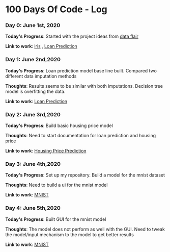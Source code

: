 # 100 Days Of Code - Log

### Day 0: June 1st, 2020 

**Today's Progress**: Started with the project ideas from [data flair](https://data-flair.training/blogs/machine-learning-project-ideas/) 

**Link to work**: [iris](ml_projects/data_flair/beginner/iris) , [Loan Prediction](ml_projects/data_flair/beginner/loan_prediction)

### Day 1: June 2nd,2020

**Today's Progress**: Loan prediction model base line built. Compared two different data imputation methods

**Thoughts**: Results seems to be similar with both imputations. Decision tree model is overfitting the data.

**Link to work**:  [Loan Prediction](ml_projects/data_flair/beginner/loan_prediction)

### Day 2: June 3rd,2020

**Today's Progress**: Build basic housing price model

**Thoughts**: Need to start documentation for loan prediction and housing price

**Link to work**:  [Housing Price Prediction](ml_projects/data_flair/beginner/housing_price)

### Day 3: June 4th,2020

**Today's Progress**: Set up my repository. Build a model for the mnist dataset

**Thoughts**: Need to build a ui for the mnist model

**Link to work**: [MNIST](ml_projects/data_flair/beginner/mnist) 

### Day 4: June 5th,2020

**Today's Progress**: Built GUI for the mnist model 

**Thoughts**: The model does not perform as well with the GUI. Need to tweak the model/input mechanism to the model to get better results

**Link to work**: [MNIST](ml_projects/data_flair/beginner/mnist) 


